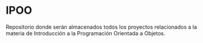 # IPOO
Repositorio donde serán almacenados todos los proyectos relacionados a la materia de Introducción a la Programación Orientada a Objetos.
